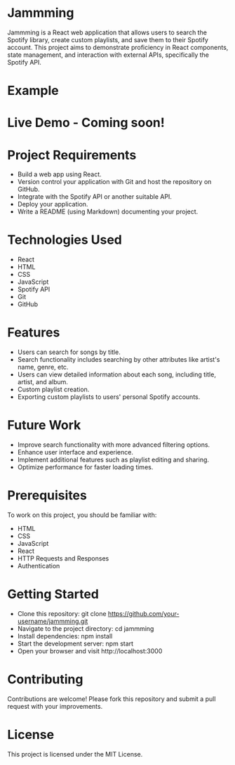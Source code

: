 # Jammming
Jammming is a React web application that allows users to search the Spotify library, create custom playlists, and save them to their Spotify account. This project aims to demonstrate proficiency in React components, state management, and interaction with external APIs, specifically the Spotify API.

# Example

# Live Demo - Coming soon!

# Project Requirements
- Build a web app using React.
- Version control your application with Git and host the repository on GitHub.
- Integrate with the Spotify API or another suitable API.
- Deploy your application.
- Write a README (using Markdown) documenting your project.

# Technologies Used
- React
- HTML
- CSS
- JavaScript
- Spotify API
- Git
- GitHub

# Features
- Users can search for songs by title.
- Search functionality includes searching by other attributes like artist's name, genre, etc.
- Users can view detailed information about each song, including title, artist, and album.
- Custom playlist creation.
- Exporting custom playlists to users' personal Spotify accounts.

# Future Work
- Improve search functionality with more advanced filtering options.
- Enhance user interface and experience.
- Implement additional features such as playlist editing and sharing.
- Optimize performance for faster loading times.

# Prerequisites
To work on this project, you should be familiar with:
- HTML
- CSS
- JavaScript
- React
- HTTP Requests and Responses
- Authentication

# Getting Started
- Clone this repository: git clone https://github.com/your-username/jammming.git
- Navigate to the project directory: cd jammming
- Install dependencies: npm install
- Start the development server: npm start
- Open your browser and visit http://localhost:3000

# Contributing
Contributions are welcome! Please fork this repository and submit a pull request with your improvements.

# License
This project is licensed under the MIT License.